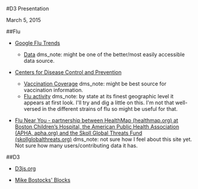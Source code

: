 #D3 Presentation

March 5, 2015

##Flu

* [Google Flu Trends](https://www.google.org/flutrends/us/#US)

  * [Data](https://www.google.org/flutrends/us/data.txt) dms_note: might be one of the better/most easily accessible data source. 

* [Centers for Disease Control and Prevention](http://www.cdc.gov/flu/index.htm)

  * [Vaccination Coverage](http://www.cdc.gov/flu/fluvaxview/reports/reporti1314/trends/index.htm) dms_note: might be best source for vaccination information. 
  * [Flu activity](http://www.cdc.gov/flu/weekly/fluactivitysurv.htm) dms_note: by state at its finest geographic level it appears at first look. I'll try and dig a little on this. I'm not that well-versed in the different strains of flu so might be useful for that. 

* [Flu Near You - partnership between HealthMap (healthmap.org) at Boston Children’s Hospital, the American Public Health Association (APHA, apha.org) and the Skoll Global Threats Fund (skollglobalthreats.org)](https://flunearyou.org) dms_note: not sure how I feel about this site yet. Not sure how many users/contributing data it has. 

##D3 

* [D3js.org](http://d3js.org/)

* [Mike Bostocks' Blocks](http://bl.ocks.org/mbostock)
